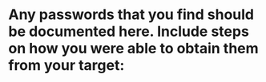 # Any passwords that you find should be documented here. Include steps on how you were able to obtain them from your target:

